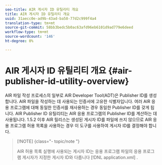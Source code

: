 ```yaml
---
seo-title: AIR 게시자 ID 유틸리티 개요
title: AIR 게시자 ID 유틸리티 개요
uuid: 31aecc0e-ad9b-43ad-ba58-77d2c999f4a4
translation-type: tm+mt
source-git-commit: 58bb3bedc5b0ac63afd96eb6101d9ad779e6deed
workflow-type: tm+mt
source-wordcount: '146'
ht-degree: 0%

---
```



# AIR 게시자 ID 유틸리티 개요 {#air-publisher-id-utility-overview}

AIR 파일 작성 프로세스의 일부로 AIR Developer Tool(ADT)은 Publisher ID를 생성합니다. AIR 파일을 작성하는 데 사용되는 인증서에 고유한 식별자입니다. 여러 AIR 응용 프로그램에 대해 동일한 인증서를 재사용하는 경우 동일한 Publisher ID를 갖게 됩니다. AIR Publisher ID 유틸리티는 AIR 응용 프로그램의 Publisher ID를 계산하는 데 사용됩니다. 1.5.2 이후 AIR 릴리스는 생성된 게시자 ID를 파일에 쓰지 않으므로 AIR 응용 프로그램 허용 목록을 사용하는 경우 이 도구를 사용하여 게시자 ID를 결정해야 합니다.

>[!NOTE] {class=&quot;- topic/note &quot;}
>
>AIR 허용 목록 실행에 사용되는 게시자 ID는 응용 프로그램 파일의 응용 프로그램 게시자가 지정한 게시자 ID와 다릅니다 [!DNL application.xml] .
